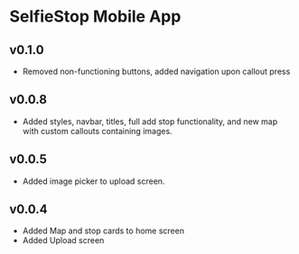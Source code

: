 # SelfieStop Mobile App

## v0.1.0

- Removed non-functioning buttons, added navigation upon callout press

## v0.0.8

- Added styles, navbar, titles, full add stop functionality, and new map with custom callouts containing images.

## v0.0.5

- Added image picker to upload screen.

## v0.0.4

- Added Map and stop cards to home screen
- Added Upload screen